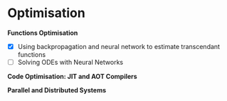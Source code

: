# Optimisation

**Functions Optimisation**

- [X] Using backpropagation and neural network to estimate transcendant functions
- [ ] Solving ODEs with Neural Networks

**Code Optimisation: JIT and AOT Compilers**



**Parallel and Distributed Systems**

